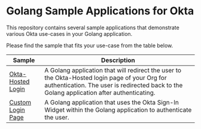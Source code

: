 # Golang Sample Applications for Okta
This repository contains several sample applications that demonstrate various Okta use-cases in your Golang application.

Please find the sample that fits your use-case from the table below.

| Sample                                  | Description |
|-----------------------------------------|-------------|
| [Okta-Hosted Login](/okta-hosted-login) | A Golang application that will redirect the user to the Okta-Hosted login page of your Org for authentication.  The user is redirected back to the Golang application after authenticating. |
| [Custom Login Page](/custom-login)      | A Golang application that uses the Okta Sign-In Widget within the Golang application to authenticate the user. |
